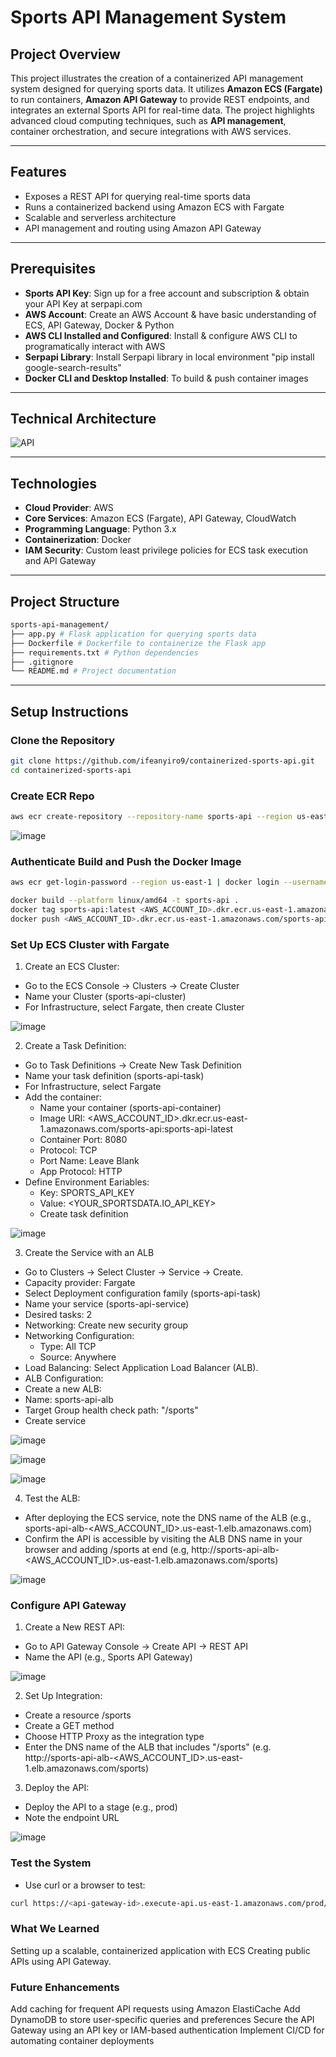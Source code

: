# Sports API Management System

## **Project Overview**
This project illustrates the creation of a containerized API management system designed for querying sports data. It utilizes **Amazon ECS (Fargate)** to run containers, **Amazon API Gateway** to provide REST endpoints, and integrates an external Sports API for real-time data. The project highlights advanced cloud computing techniques, such as **API management**, container orchestration, and secure integrations with AWS services.

---

## **Features**
- Exposes a REST API for querying real-time sports data
- Runs a containerized backend using Amazon ECS with Fargate
- Scalable and serverless architecture
- API management and routing using Amazon API Gateway
 
---

## **Prerequisites**
- **Sports API Key**: Sign up for a free account and subscription & obtain your API Key at serpapi.com
- **AWS Account**: Create an AWS Account & have basic understanding of ECS, API Gateway, Docker & Python
- **AWS CLI Installed and Configured**: Install & configure AWS CLI to programatically interact with AWS
- **Serpapi Library**: Install Serpapi library in local environment "pip install google-search-results"
- **Docker CLI and Desktop Installed**: To build & push container images

---

## **Technical Architecture**
![API](https://github.com/user-attachments/assets/c9c9a725-96f9-4194-9a04-575fe7b3bf0d)


---

## **Technologies**
- **Cloud Provider**: AWS
- **Core Services**: Amazon ECS (Fargate), API Gateway, CloudWatch
- **Programming Language**: Python 3.x
- **Containerization**: Docker
- **IAM Security**: Custom least privilege policies for ECS task execution and API Gateway

---

## **Project Structure**

```bash
sports-api-management/
├── app.py # Flask application for querying sports data
├── Dockerfile # Dockerfile to containerize the Flask app
├── requirements.txt # Python dependencies
├── .gitignore
└── README.md # Project documentation
```

---

## **Setup Instructions**

### **Clone the Repository**
```bash
git clone https://github.com/ifeanyiro9/containerized-sports-api.git
cd containerized-sports-api
```
### **Create ECR Repo**
```bash
aws ecr create-repository --repository-name sports-api --region us-east-1
```

![image](https://github.com/user-attachments/assets/b472be74-3db1-4668-886d-71d4e39c3dc9)


### **Authenticate Build and Push the Docker Image**
```bash
aws ecr get-login-password --region us-east-1 | docker login --username AWS --password-stdin <AWS_ACCOUNT_ID>.dkr.ecr.us-east-1.amazonaws.com

docker build --platform linux/amd64 -t sports-api .
docker tag sports-api:latest <AWS_ACCOUNT_ID>.dkr.ecr.us-east-1.amazonaws.com/sports-api:sports-api-latest
docker push <AWS_ACCOUNT_ID>.dkr.ecr.us-east-1.amazonaws.com/sports-api:sports-api-latest
```

### **Set Up ECS Cluster with Fargate**
1. Create an ECS Cluster:
- Go to the ECS Console → Clusters → Create Cluster
- Name your Cluster (sports-api-cluster)
- For Infrastructure, select Fargate, then create Cluster

![image](https://github.com/user-attachments/assets/98a37bab-319b-4169-8633-4d6a9dd206a3)


2. Create a Task Definition:
- Go to Task Definitions → Create New Task Definition
- Name your task definition (sports-api-task)
- For Infrastructure, select Fargate
- Add the container:
  - Name your container (sports-api-container)
  - Image URI: <AWS_ACCOUNT_ID>.dkr.ecr.us-east-1.amazonaws.com/sports-api:sports-api-latest
  - Container Port: 8080
  - Protocol: TCP
  - Port Name: Leave Blank
  - App Protocol: HTTP
- Define Environment Eariables:
  - Key: SPORTS_API_KEY
  - Value: <YOUR_SPORTSDATA.IO_API_KEY>
  - Create task definition
 
 ![image](https://github.com/user-attachments/assets/9faa92ff-36bf-4c45-942b-308a88a7a9de)
  

3. Create the Service with an ALB
- Go to Clusters → Select Cluster → Service → Create.
- Capacity provider: Fargate
- Select Deployment configuration family (sports-api-task)
- Name your service (sports-api-service)
- Desired tasks: 2
- Networking: Create new security group
- Networking Configuration:
  - Type: All TCP
  - Source: Anywhere
- Load Balancing: Select Application Load Balancer (ALB).
- ALB Configuration:
 - Create a new ALB:
 - Name: sports-api-alb
 - Target Group health check path: "/sports"
 - Create service

![image](https://github.com/user-attachments/assets/44d92a38-9edf-4427-ba39-9610a2237569)

![image](https://github.com/user-attachments/assets/b820c3a2-eb85-4d27-9508-dc2c144b3452)

![image](https://github.com/user-attachments/assets/a593dd39-5c2d-4b03-8446-3ab27e4d5d81)


4. Test the ALB:
- After deploying the ECS service, note the DNS name of the ALB (e.g., sports-api-alb-<AWS_ACCOUNT_ID>.us-east-1.elb.amazonaws.com)
- Confirm the API is accessible by visiting the ALB DNS name in your browser and adding /sports at end (e.g, http://sports-api-alb-<AWS_ACCOUNT_ID>.us-east-1.elb.amazonaws.com/sports)

![image](https://github.com/user-attachments/assets/9373bb57-890f-4d60-a9ba-4014f9824d97)


### **Configure API Gateway**
1. Create a New REST API:
- Go to API Gateway Console → Create API → REST API
- Name the API (e.g., Sports API Gateway)

![image](https://github.com/user-attachments/assets/3e846401-4b04-41c1-9554-1e2d7a0b7dcf)


2. Set Up Integration:
- Create a resource /sports
- Create a GET method
- Choose HTTP Proxy as the integration type
- Enter the DNS name of the ALB that includes "/sports" (e.g. http://sports-api-alb-<AWS_ACCOUNT_ID>.us-east-1.elb.amazonaws.com/sports)


3. Deploy the API:
- Deploy the API to a stage (e.g., prod)
- Note the endpoint URL

![image](https://github.com/user-attachments/assets/14669c8b-e44b-4f68-87ab-923341f5bd02)

### **Test the System**
- Use curl or a browser to test:
```bash
curl https://<api-gateway-id>.execute-api.us-east-1.amazonaws.com/prod/sports
```

### **What We Learned**
Setting up a scalable, containerized application with ECS
Creating public APIs using API Gateway.

### **Future Enhancements**
Add caching for frequent API requests using Amazon ElastiCache
Add DynamoDB to store user-specific queries and preferences
Secure the API Gateway using an API key or IAM-based authentication
Implement CI/CD for automating container deployments


